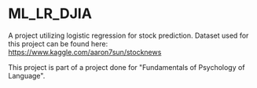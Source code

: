 # ML_LR_DJIA
A project utilizing logistic regression for stock prediction. Dataset used for this project can be found here:
https://www.kaggle.com/aaron7sun/stocknews

This project is part of a project done for "Fundamentals of Psychology of Language".
